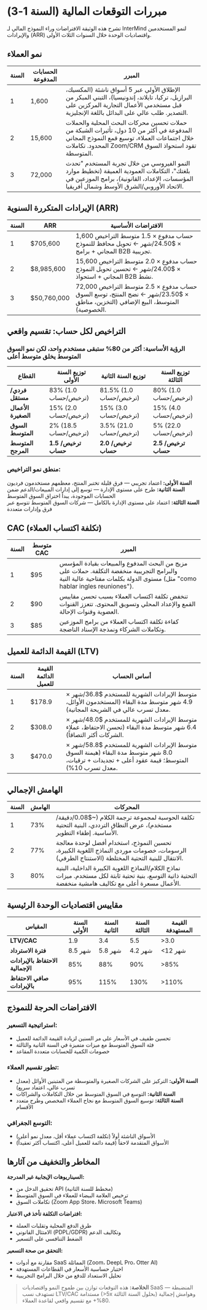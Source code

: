 # مبررات التوقعات المالية (السنة 1-3) <Badge type="success" text="محدث" />

تشرح هذه الوثيقة الافتراضات وراء النموذج المالي لـ InterMind لنمو المستخدمين والإيرادات (ARR) واقتصاديات الوحدة خلال السنوات الثلاث الأولى.

## نمو العملاء

| السنة | الحسابات المدفوعة | المبرر                                                                                                                                                            |
| ---- | --------------- | ------------------------------------------------------------------------------------------------------------------------------------------------------------------------ |
| 1    | 1,600           | الإطلاق الأولي عبر 5 أسواق ناشئة (المكسيك، البرازيل، تركيا، تايلاند، إندونيسيا)، التبني المبكر من قبل مستخدمي الأعمال التجارية المركزين على التصدير. طلب عالي على البدائل باللغة الإنجليزية.               |
| 2    | 15,600          | حملات تحسين محركات البحث المحلية والحملات المدفوعة في أكثر من 10 دول، تأثيرات الشبكة من خلال اجتماعات العملاء، توسيع قمع النموذج المجاني المحدود. تكاملات Zoom/CRM تقود استحواذ السوق المتوسطة. |
| 3    | 72,000          | النمو الفيروسي من خلال تجربة المستخدم "تحدث بلغتك"، التكاملات العمودية العميقة (تخطيط موارد المؤسسات، الإعداد، القانونية)، برامج الموزعين في الاتحاد الأوروبي/الشرق الأوسط وشمال أفريقيا.                                     |

## الإيرادات المتكررة السنوية (ARR)

| السنة | ARR         | الافتراضات الأساسية                                                                                                                |
| ---- | ----------- | ------------------------------------------------------------------------------------------------------------------------------- |
| 1    | $705,600    | 1,600 حساب مدفوع × 1.5 متوسط التراخيص × $24.50/شهر ← تحويل محافظ للنموذج المجاني + برامج B2B تجريبية.                   |
| 2    | $8,985,600  | 15,600 حساب مدفوع × 2.0 متوسط التراخيص × $24.00/شهر ← تحسين تحويل النموذج المجاني + استحواذ B2B نشط.                  |
| 3    | $50,760,000 | 72,000 حساب مدفوع × 2.5 متوسط التراخيص × $23.50/شهر ← نضج المنتج، توسع السوق المتوسط، البيع الإضافي (التخزين، مناطق الخصوصية). |

## التراخيص لكل حساب: تقسيم واقعي

### **الرؤية الأساسية:** أكثر من 80% ستبقى مستخدم واحد، لكن نمو السوق المتوسط يخلق متوسط أعلى

| القطاع                | توزيع السنة الأولى    | توزيع السنة الثانية      | توزيع السنة الثالثة    |
| -------------------- | ------------------- | ---------------------- | -------------------- |
| **فردي/مستقل**       | 83% (1.0 ترخيص/حساب) | 81.5% (1.0 ترخيص/حساب) | 80% (1.0 ترخيص/حساب) |
| **الأعمال الصغيرة**   | 15% (2.0 ترخيص/حساب) | 15% (3.0 ترخيص/حساب)   | 15% (4.0 ترخيص/حساب) |
| **السوق المتوسط**     | 2% (18.5 ترخيص/حساب) | 3.5% (21.0 ترخيص/حساب) | 5% (22.0 ترخيص/حساب) |
| **المتوسط المرجح**    | **1.5 ترخيص/حساب**   | **2.0 ترخيص/حساب**     | **2.5 ترخيص/حساب**   |

### **منطق نمو التراخيص:**

**السنة الأولى:** اعتماد تجريبي — فرق قليلة تختبر المنتج، معظمهم مستخدمون فرديون  
**السنة الثانية:** طرح على مستوى الإدارة — توسع إلى إدارات المبيعات/الدعم ضمن الحسابات الموجودة، يبدأ اختراق السوق المتوسط  
**السنة الثالثة:** اعتماد على مستوى الإدارة بالكامل — شركات السوق المتوسط تتوسع عبر فرق وإدارات متعددة

## CAC (تكلفة اكتساب العملاء)

| السنة | متوسط CAC | المبرر                                                                                                                                             |
| ---- | ------- | ----------------------------------------------------------------------------------------------------------------------------------------------------- |
| 1    | $95     | مزيج من البحث المدفوع والمبيعات بقيادة المؤسس والبرامج التجريبية منخفضة التكلفة. حملات على مستوى الدولة بكلمات مفتاحية عالية النية (مثل "como hablar ingles reuniones"). |
| 2    | $90     | تنخفض تكلفة اكتساب العملاء بسبب تحسن مقاييس القمع والإعداد المحلي وتسويق المحتوى. تتعزز القنوات العضوية وقنوات الإحالة.                  |
| 3    | $85     | كفاءة تكلفة اكتساب العملاء من برامج الموزعين وتكاملات الشركاء ونمذجة الإسناد الناضجة.                                                         |

## القيمة الدائمة للعميل (LTV)

| السنة | القيمة الدائمة للعميل | أساس الحساب                                                                                     |
| ---- | ------ | ----------------------------------------------------------------------------------------------------- |
| 1    | $178.9 | متوسط الإيرادات الشهرية للمستخدم $36.8/شهر × 4.9 شهر متوسط مدة البقاء (المستخدمون الأوائل، معدل تسرب عالي في الشريحة المجانية).                      |
| 2    | $308.0 | متوسط الإيرادات الشهرية للمستخدم $48.0/شهر × 6.4 شهر متوسط مدة البقاء (تحسن الاحتفاظ، عملاء الشركات أكثر التصاقاً).                      |
| 3    | $470.0 | متوسط الإيرادات الشهرية للمستخدم $58.8/شهر × 8.0 شهر متوسط مدة البقاء (هيمنة السوق المتوسط؛ قيمة عقود أعلى + تجديدات + ترقيات، معدل تسرب 10%). |

## الهامش الإجمالي

| السنة | الهامش | المحركات                                                                                                                  |
| ---- | ------ | ------------------------------------------------------------------------------------------------------------------------ |
| 1    | 73%    | تكلفة الحوسبة لمجموعة ترجمة الكلام (~$0.08/دقيقة/مستخدم)، عرض النطاق الترددي، البنية التحتية الأساسية. إطفاء التطوير.            |
| 2    | 77%    | تحسين النموذج، استخدام أفضل لوحدة معالجة الرسومات، خصومات موردي النماذج اللغوية الكبيرة، الانتقال للبنية التحتية المختلطة (الاستنتاج الطرفي).            |
| 3    | 80%    | نماذج الكلام/النماذج اللغوية الكبيرة الداخلية، البنية التحتية ذاتية التوسع، بنية تحتية ثابتة لكل مستخدم. ميزات الأعمال مسعرة أعلى مع تكاليف هامشية منخفضة. |

## مقاييس اقتصاديات الوحدة الرئيسية

| المقياس                           | السنة الأولى | السنة الثانية | السنة الثالثة | القيمة المستهدفة |
| --------------------------------- | ------------ | ------------- | ------------- | ----------------- |
| **LTV/CAC**                       | 1.9          | 3.4           | 5.5           | >3.0              |
| **فترة الاسترداد**                 | 8.5 شهر      | 5.8 شهر       | 4.2 شهر       | <12 شهر           |
| **الاحتفاظ بالإيرادات الإجمالية**   | 85%          | 88%           | 90%           | >85%              |
| **صافي الاحتفاظ بالإيرادات**       | 95%          | 115%          | 130%          | >110%             |

## الافتراضات الحرجة للنموذج

### **استراتيجية التسعير:**

- تحسين طفيف في الأسعار على مر السنين لزيادة القيمة الدائمة للعميل
- فئة السوق المتوسط مع ميزات متميزة في السنة الثانية والثالثة
- خصومات الكمية للحسابات متعددة المقاعد

### **تطور تقسيم العملاء:**

- **السنة الأولى:** التركيز على الشركات الصغيرة والمتوسطة من المتبنين الأوائل (معدل تسرب عالي، اعتماد سريع)
- **السنة الثانية:** التوسع في السوق المتوسط من خلال التكاملات والشراكات
- **السنة الثالثة:** توسيع السوق المتوسط مع نجاح العملاء المخصص وطرح متعدد الأقسام

### **التوسع الجغرافي:**

- الأسواق الناشئة أولاً (تكلفة اكتساب عملاء أقل، معدل نمو أعلى)
- الأسواق المتقدمة لاحقاً (قيمة دائمة للعميل أعلى، اكتساب أكثر تعقيداً)

## المخاطر والتخفيف من آثارها

**السيناريوهات الإيجابية غير المدرجة:**

- تحقيق الدخل من API (مخطط للسنة الثانية)
- ترخيص العلامة البيضاء للعملاء في السوق المتوسط
- تكاملات السوق (Zoom App Store، Microsoft Teams)

**افتراضات التكلفة تأخذ في الاعتبار:**

- طرق الدفع المحلية وتقلبات العملة
- الامتثال القانوني (PDPL/GDPR) وتكاليف الدعم
- الضغط التنافسي على التسعير

**التحقق من صحة التسعير:**

- مقارنة مع أدوات SaaS المماثلة (Zoom، DeepL Pro، Otter AI)
- اختبار حساسية الأسعار في القطاعات المستهدفة
- تحليل الاستعداد للدفع من خلال البرامج التجريبية

> **الخلاصة:** هذه التوقعات توازن بين طموح النمو واقتصاديات SaaS المنضبطة — تستهدف نسب LTV/CAC مستدامة (>5x بحلول السنة الثالثة) وهوامش إجمالية 80%+ مع تقسيم واقعي لقاعدة العملاء.